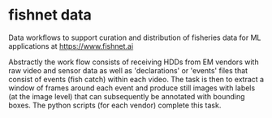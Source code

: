 # fishnet data
Data workflows to support curation and distribution of fisheries data for ML applications at https://www.fishnet.ai

Abstractly the work flow consists of receiving HDDs from EM vendors with raw video and sensor data as well as 'declarations' or 'events' files that consist of events (fish catch) within each video. The task is then to extract a window of frames around each event and produce still images with labels (at the image level) that can subsequently be annotated with bounding boxes. The python scripts (for each vendor) complete this task.

